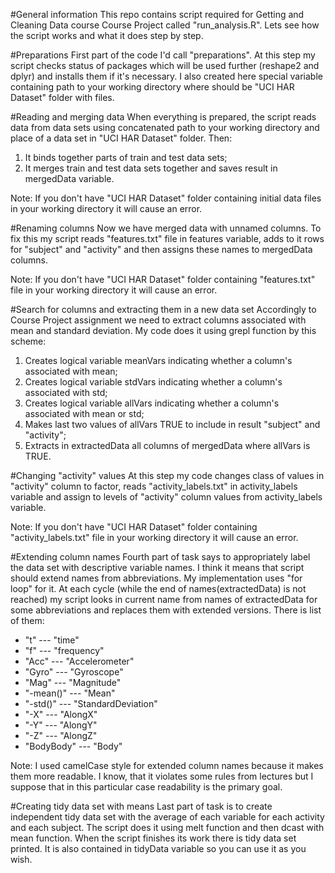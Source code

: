 #General information
This repo contains script required for Getting and Cleaning Data course Course Project 
called "run_analysis.R". 
Lets see how the script works and what it does step by step.

#Preparations
First part of the code I'd call "preparations". At this step my script checks status of
packages which will be used further (reshape2 and dplyr) and installs them if it's necessary. 
I also created here special variable containing path to your working directory where should 
be "UCI HAR Dataset" folder with files. 

#Reading and merging data
When everything is prepared, the script reads data from data sets using concatenated path
to your working directory and place of a data set in "UCI HAR Dataset" folder. Then:
<ol>
  <li>It binds together parts of train and test data sets;</li>
  <li>It merges train and test data sets together and saves result in mergedData variable.</li>
</ol>



Note: If you don't have "UCI HAR Dataset" folder containing initial data files in your 
working directory it will cause an error.

#Renaming columns 
Now we have merged data with unnamed columns. To fix this my script reads "features.txt" file
in features variable, adds to it rows for "subject" and "activity" and then assigns 
these names to mergedData columns.

Note: If you don't have "UCI HAR Dataset" folder containing "features.txt" file in your 
working directory it will cause an error.

#Search for columns and extracting them in a new data set
Accordingly to Course Project assignment we need to extract columns associated with mean and
standard deviation. My code does it using grepl function by this scheme:
1. Creates logical variable meanVars indicating whether a column's associated with mean;
2. Creates logical variable stdVars indicating whether a column's associated with std;
3. Creates logical variable allVars indicating whether a column's associated with mean or 
std;
4. Makes last two values of allVars TRUE to include in result "subject" and "activity";
5. Extracts in extractedData all columns of mergedData where allVars is TRUE.

#Changing "activity" values 
At this step my code changes class of values in "activity" column to factor, reads 
"activity_labels.txt" in activity_labels variable and assign to levels of "activity" column
values from activity_labels variable.

Note: If you don't have "UCI HAR Dataset" folder containing "activity_labels.txt" file in your 
working directory it will cause an error.

#Extending column names 
Fourth part of task says to appropriately label the data set with descriptive variable names.
I think it means that script should extend names from abbreviations. My implementation uses
"for loop" for it. At each cycle (while the end of names(extractedData) is not reached) my
script looks in current name from names of extractedData for some abbreviations and 
replaces them with extended versions. There is list of them:
* "t" --- "time"
* "f" --- "frequency"
* "Acc" --- "Accelerometer"
* "Gyro" --- "Gyroscope"
* "Mag" --- "Magnitude"
* "-mean()" --- "Mean"
* "-std()" --- "StandardDeviation"
* "-X" --- "AlongX"
* "-Y" --- "AlongY"
* "-Z" --- "AlongZ"
* "BodyBody" --- "Body"

Note: I used camelCase style for extended column names because it makes them more readable.
I know, that it violates some rules from lectures but I suppose that in this particular case
readability is the primary goal.

#Creating tidy data set with means
Last part of task is to create independent tidy data set with the average of each variable for 
each activity and each subject. The script does it using melt function and then dcast with
mean function.
When the script finishes its work there is tidy data set printed. It is also contained in
tidyData variable so you can use it as you wish.
